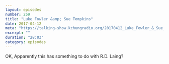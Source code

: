 ```yaml
---
layout: episodes
number: 259
title: "Luke Fowler &amp; Sue Tompkins"
date: 2017-04-12
meta: "https://talking-show.kchungradio.org/20170412_Luke_Fowler_&_Sue_Tompkins.mp3"
excerpt: ""
duration: "28:03"
category: episodes
---
```

OK, Apparently this has something to do with R.D. Laing?
